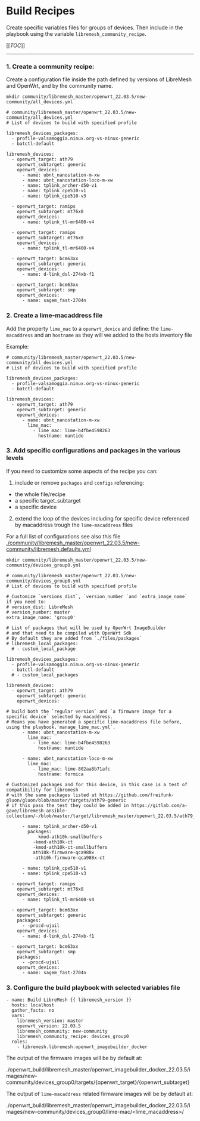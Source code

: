 
# Build Recipes

Create specific variables files for groups of devices.
Then include in the playbook using the variable `libremesh_community_recipe`.

[[_TOC_]]

------------

### 1. Create a community recipe:
Create a configuration file inside the path defined by versions of LibreMesh and OpenWrt, and by the community name.

```
mkdir community/libremesh_master/openwrt_22.03.5/new-community/all_devices.yml
```

```
# community/libremesh_master/openwrt_22.03.5/new-community/all_devices.yml
# List of devices to build with specified profile

libremesh_devices_packages:
  - profile-valsamoggia.ninux.org-vs-ninux-generic
  - batctl-default

libremesh_devices:
  - openwrt_target: ath79
    openwrt_subtarget: generic
    openwrt_devices:
      - name: ubnt_nanostation-m-xw
      - name: ubnt_nanostation-loco-m-xw
      - name: tplink_archer-d50-v1
      - name: tplink_cpe510-v1
      - name: tplink_cpe510-v3

  - openwrt_target: ramips
    openwrt_subtarget: mt76x8
    openwrt_devices:
      - name: tplink_tl-mr6400-v4

  - openwrt_target: ramips
    openwrt_subtarget: mt76x8
    openwrt_devices:
      - name: tplink_tl-mr6400-v4

  - openwrt_target: bcm63xx
    openwrt_subtarget: generic
    openwrt_devices:
      - name: d-link_dsl-274xb-f1

  - openwrt_target: bcm63xx
    openwrt_subtarget: smp
    openwrt_devices:
      - name: sagem_fast-2704n

```
### 2. Create a lime-macaddress file

Add the property `lime_mac` to a `openwrt_device` and define:
the `lime-macaddress` and an `hostname` as they will we added to the hosts inventory file

Example:
```
# community/libremesh_master/openwrt_22.03.5/new-community/all_devices.yml
# List of devices to build with specified profile

libremesh_devices_packages:
  - profile-valsamoggia.ninux.org-vs-ninux-generic
  - batctl-default

libremesh_devices:
  - openwrt_target: ath79
    openwrt_subtarget: generic
    openwrt_devices:
      - name: ubnt_nanostation-m-xw
        lime_mac:
          - lime_mac: lime-b4fbe4598263
            hostname: mantide

```



### 3. Add specific configurations and packages in the various levels
If you need to customize some aspects of the recipe you can:
1. include or remove `packages` and `configs` referencing:
  - the whole file/recipe
  - a specific target_subtarget
  - a specific device
2. extend the loop of the devices including for specific device referenced by macaddress trough the `lime-macaddress` files

For a full list of configurations see also this file [./community/libremesh_master/openwrt_22.03.5/new-community/libremesh.defaults.yml](./community/libremesh_master/openwrt_22.03.5/new-community/libremesh.defaults.yml)

```
mkdir community/libremesh_master/openwrt_22.03.5/new-community/devices_group0.yml
```

```
# community/libremesh_master/openwrt_22.03.5/new-community/devices_group0.yml
# List of devices to build with specified profile

# Customize `versions_dist`, `version_number `and `extra_image_name` if you need to:
# version_dist: LibreMesh
# version_number: master
extra_image_name: 'group0'

# List of packages that will be used by OpenWrt ImageBuilder
# and that need to be compiled with OpenWrt Sdk 
# By default they are added from `./files/packages`
# libremesh_local_packages:
  # - custom_local_package

libremesh_devices_packages:
  - profile-valsamoggia.ninux.org-vs-ninux-generic
  - batctl-default
  # - custom_local_packages

libremesh_devices:
  - openwrt_target: ath79
    openwrt_subtarget: generic
    openwrt_devices:

# build both the `regular version` and `a firmware image for a specific device` selected by macaddress. 
# Means you have generated a specific lime-macaddress file before, using the playbook.`manage_lime_mac.yml`. 
      - name: ubnt_nanostation-m-xw
        lime_mac:
          - lime_mac: lime-b4fbe4598263
            hostname: mantide

      - name: ubnt_nanostation-loco-m-xw
        lime_mac:
          - lime_mac: lime-802aa8b71afc
            hostname: formica

# Customized packages and for this device, in this case is a test of compatibility for libremesh
# with the same packages listed at https://github.com/freifunk-gluon/gluon/blob/master/targets/ath79-generic
# if this pass the test they could be added in https://gitlab.com/a-gave/libremesh-ansible-collection/-/blob/master/target/libremesh_master/openwrt_22.03.5/ath79_generic.yml

      - name: tplink_archer-d50-v1
        packages:
        	kmod-ath10k-smallbuffers
          -kmod-ath10k-ct
          -kmod-ath10k-ct-smallbuffers
          ath10k-firmware-qca988x
          -ath10k-firmware-qca988x-ct

      - name: tplink_cpe510-v1
      - name: tplink_cpe510-v3

  - openwrt_target: ramips
    openwrt_subtarget: mt76x8
    openwrt_devices:
      - name: tplink_tl-mr6400-v4

  - openwrt_target: bcm63xx
    openwrt_subtarget: generic
    packages:
      - -procd-ujail
    openwrt_devices:
      - name: d-link_dsl-274xb-f1

  - openwrt_target: bcm63xx
    openwrt_subtarget: smp
    packages:
      - -procd-ujail
    openwrt_devices:
      - name: sagem_fast-2704n

```

### 3. Configure the build playbook with selected variables file

```
- name: Build LibreMesh {{ libremesh_version }}
  hosts: localhost
  gather_facts: no
  vars:
    libremesh_version: master
    openwrt_version: 22.03.5
    libremesh_community: new-community
    libremesh_community_recipe: devices_group0 
  roles: 
    - libremesh.libremesh.openwrt_imagebuilder_docker     
```

The output of the firmware images will be by default at:

./openwrt_build/libremesh_master/openwrt_imagebuilder_docker_22.03.5/images/new-community/devices_group0/targets/{openwrt_target}/{openwrt_subtarget}


The output of `lime-macaddress` related firmware images will be by default at:

./openwrt_build/libremesh_master/openwrt_imagebuilder_docker_22.03.5/images/new-community/devices_group0/lime-mac/<lime_macaddress>/